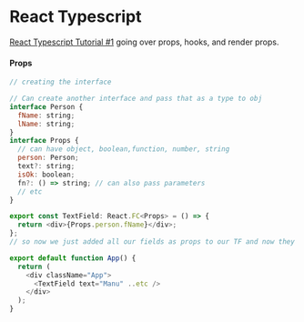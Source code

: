 # React Typescript

[React Typescript Tutorial #1](https://www.youtube.com/watch?v=Z5iWr6Srsj8&t=409s)
going over props, hooks, and render props.

#### Props

<!-- Create a textfield component -->

```javascript
// creating the interface

// Can create another interface and pass that as a type to obj
interface Person {
  fName: string;
  lName: string;
}
interface Props {
  // can have object, boolean,function, number, string
  person: Person;
  text?: string;
  isOk: boolean;
  fn?: () => string; // can also pass parameters
  // etc
}

export const TextField: React.FC<Props> = () => {
  return <div>{Props.person.fName}</div>;
};
// so now we just added all our fields as props to our TF and now they're all required to pass into our Parent

export default function App() {
  return (
    <div className="App">
      <TextField text="Manu" ..etc />
    </div>
  );
}
```
